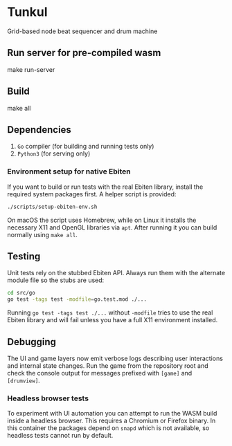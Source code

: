 # Tunkul
Grid-based node beat sequencer and drum machine

## Run server for pre-compiled wasm
make run-server

## Build
make all

## Dependencies
1. `Go` compiler (for building and running tests only)
2. `Python3` (for serving only)

### Environment setup for native Ebiten
If you want to build or run tests with the real Ebiten library, install the
required system packages first. A helper script is provided:

```sh
./scripts/setup-ebiten-env.sh
```

On macOS the script uses Homebrew, while on Linux it installs the necessary X11
and OpenGL libraries via `apt`. After running it you can build normally using
`make all`.

## Testing
Unit tests rely on the stubbed Ebiten API. Always run them with the alternate
module file so the stubs are used:

```sh
cd src/go
go test -tags test -modfile=go.test.mod ./...
```

Running `go test -tags test ./...` without `-modfile` tries to use the real
Ebiten library and will fail unless you have a full X11 environment installed.

## Debugging
The UI and game layers now emit verbose logs describing user interactions and
internal state changes. Run the game from the repository root and check the
console output for messages prefixed with `[game]` and `[drumview]`.

### Headless browser tests
To experiment with UI automation you can attempt to run the WASM build inside a
headless browser. This requires a Chromium or Firefox binary. In this container
the packages depend on `snapd` which is not available, so headless tests cannot
run by default.
